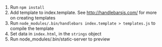 1. Run `npm install`
2. Add template to index.template. See http://handlebarsjs.com/ for more on creating templates
3. Run `node_modules/.bin/handlebars index.template > templates.js` to compile the template
4. Set data in `index.html`, in the `strings` object
5. Run node_modules/.bin/static-server to preview
